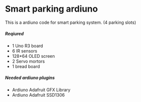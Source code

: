 # Smart parking ardiuno
This is a ardiuno code for smart parking system. (4 parking slots)

##### Reqiured 
 - 1 Uno R3 board
 - 6 IR sensors
 - 128*64 OLED screen
 - 2 Servo mortors
 - 1 bread board

##### Needed ardiuno plugins
 - Ardiuno Adafruit GFX Library
 - Ardiuno Adafruit SSD1306
